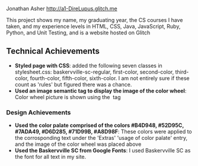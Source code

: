 Jonathan Asher
http://a1-DireLupus.glitch.me

This project shows my name, my graduating year, the CS courses I have taken, and my experience levels in HTML, CSS, Java, JavaScript, Ruby, Python, and Unit Testing, and is a website hosted on Glitch

## Technical Achievements
- **Styled page with CSS**: added the following seven classes in stylesheet.css: baskervville-sc-regular, first-color, second-color, third-color, fourth-color, fifth-color, sixth-color. I am not entirely sure if these count as 'rules' but figured there was a chance.
- **Used an image semantic tag to display the image of the color wheel**: Color wheel picture is shown using the <img> tag

### Design Achievements
- **Used the color palate comprised of the colors #B4D948, #52D95C, #7ADA49, #D6D285, #71D99B, #A8D98F**: These colors were applied to the corrosponding text under the 'Extras' 'usage of color palate' entry, and the image of the color wheel was placed above
- **Used the Baskervville SC from Google Fonts**: I used Baskervville SC as the font for all text in my site.
